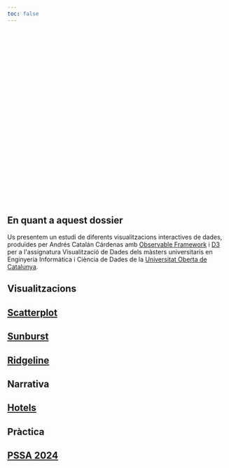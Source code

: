 ```yaml
---
toc: false
---
```


<div class="hero">
  <h1>Visualització de Dades</h1>
</div>

## En quant a aquest dossier

Us presentem un estudi de diferents visualitzacions interactives de dades, produïdes per Andrés Catalán Cárdenas amb [Observable Framework](https://observablehq.com/framework/) i [D3](https://d3js.org/) per a l'assignatura Visualització de Dades dels màsters universitaris en Enginyeria Informàtica i Ciència de Dades de la [Universitat Oberta de Catalunya](https://uoc.edu).

## Visualitzacions

<div class="grid grid-cols-3">
  <div class="card">
    <a href="./scatterplot.html"><h2>Scatterplot</h2></a>
  </div>
  <div class="card">
    <a href="./sunburst.html"><h2>Sunburst</h2></a>
  </div>
  <div class="card">
    <a href="./ridgeline.html"><h2>Ridgeline</h2></a>
  </div>
</div>

## Narrativa

<div class="grid grid-cols-3">
  <div class="card">
    <a href="./hotels-escenari"><h2>Hotels</h2></a>
  </div>
</div>

## Pràctica

<div class="grid grid-cols-3">
  <div class="card">
    <a href="./pssa-escoles-concertades.html"><h2>PSSA 2024</h2></a>
  </div>
</div>


<style>

.hero {
  display: flex;
  flex-direction: column;
  align-items: center;
  font-family: var(--sans-serif);
  margin: 4rem 0 8rem;
  text-wrap: balance;
  text-align: center;
}

.hero h1 {
  margin: 1rem 0;
  padding: 1rem 0;
  max-width: none;
  font-size: 14vw;
  font-weight: 900;
  line-height: 1;
  background: linear-gradient(30deg, var(--theme-foreground-focus), currentColor);
  -webkit-background-clip: text;
  -webkit-text-fill-color: transparent;
  background-clip: text;
}

.hero h2 {
  margin: 0;
  max-width: 34em;
  font-size: 20px;
  font-style: initial;
  font-weight: 500;
  line-height: 1.5;
  color: var(--theme-foreground-muted);
}

@media (min-width: 640px) {
  .hero h1 {
    font-size: 90px;
  }
}

</style>
